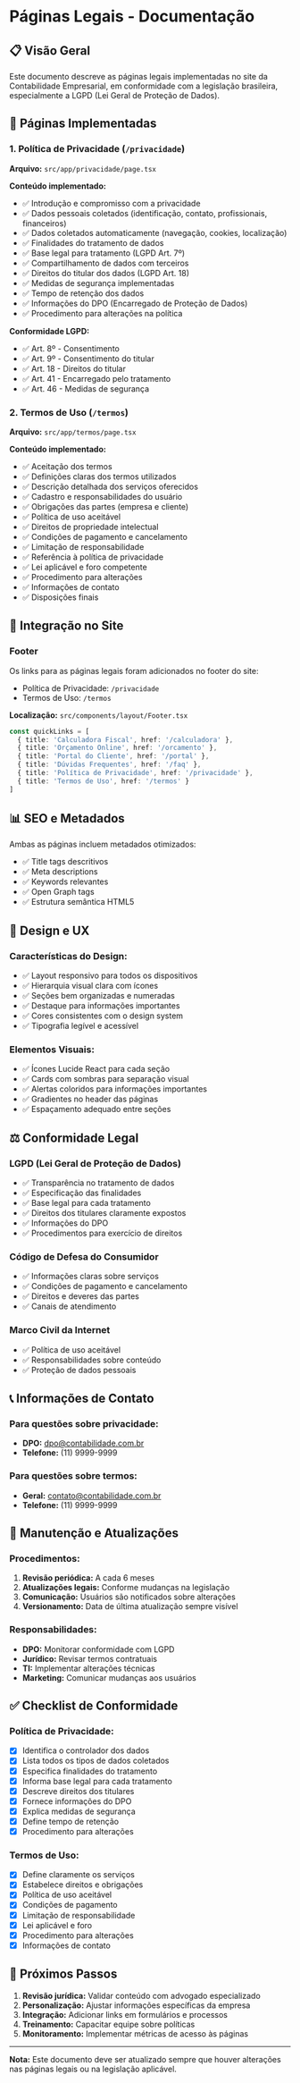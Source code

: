 # Páginas Legais - Documentação

## 📋 Visão Geral

Este documento descreve as páginas legais implementadas no site da Contabilidade Empresarial, em conformidade com a legislação brasileira, especialmente a LGPD (Lei Geral de Proteção de Dados).

## 📄 Páginas Implementadas

### 1. Política de Privacidade (`/privacidade`)

**Arquivo:** `src/app/privacidade/page.tsx`

**Conteúdo implementado:**
- ✅ Introdução e compromisso com a privacidade
- ✅ Dados pessoais coletados (identificação, contato, profissionais, financeiros)
- ✅ Dados coletados automaticamente (navegação, cookies, localização)
- ✅ Finalidades do tratamento de dados
- ✅ Base legal para tratamento (LGPD Art. 7º)
- ✅ Compartilhamento de dados com terceiros
- ✅ Direitos do titular dos dados (LGPD Art. 18)
- ✅ Medidas de segurança implementadas
- ✅ Tempo de retenção dos dados
- ✅ Informações do DPO (Encarregado de Proteção de Dados)
- ✅ Procedimento para alterações na política

**Conformidade LGPD:**
- ✅ Art. 8º - Consentimento
- ✅ Art. 9º - Consentimento do titular
- ✅ Art. 18 - Direitos do titular
- ✅ Art. 41 - Encarregado pelo tratamento
- ✅ Art. 46 - Medidas de segurança

### 2. Termos de Uso (`/termos`)

**Arquivo:** `src/app/termos/page.tsx`

**Conteúdo implementado:**
- ✅ Aceitação dos termos
- ✅ Definições claras dos termos utilizados
- ✅ Descrição detalhada dos serviços oferecidos
- ✅ Cadastro e responsabilidades do usuário
- ✅ Obrigações das partes (empresa e cliente)
- ✅ Política de uso aceitável
- ✅ Direitos de propriedade intelectual
- ✅ Condições de pagamento e cancelamento
- ✅ Limitação de responsabilidade
- ✅ Referência à política de privacidade
- ✅ Lei aplicável e foro competente
- ✅ Procedimento para alterações
- ✅ Informações de contato
- ✅ Disposições finais

## 🔗 Integração no Site

### Footer
Os links para as páginas legais foram adicionados no footer do site:
- Política de Privacidade: `/privacidade`
- Termos de Uso: `/termos`

**Localização:** `src/components/layout/Footer.tsx`
```typescript
const quickLinks = [
  { title: 'Calculadora Fiscal', href: '/calculadora' },
  { title: 'Orçamento Online', href: '/orcamento' },
  { title: 'Portal do Cliente', href: '/portal' },
  { title: 'Dúvidas Frequentes', href: '/faq' },
  { title: 'Política de Privacidade', href: '/privacidade' },
  { title: 'Termos de Uso', href: '/termos' }
]
```

## 📊 SEO e Metadados

Ambas as páginas incluem metadados otimizados:
- ✅ Title tags descritivos
- ✅ Meta descriptions
- ✅ Keywords relevantes
- ✅ Open Graph tags
- ✅ Estrutura semântica HTML5

## 🎨 Design e UX

### Características do Design:
- ✅ Layout responsivo para todos os dispositivos
- ✅ Hierarquia visual clara com ícones
- ✅ Seções bem organizadas e numeradas
- ✅ Destaque para informações importantes
- ✅ Cores consistentes com o design system
- ✅ Tipografia legível e acessível

### Elementos Visuais:
- ✅ Ícones Lucide React para cada seção
- ✅ Cards com sombras para separação visual
- ✅ Alertas coloridos para informações importantes
- ✅ Gradientes no header das páginas
- ✅ Espaçamento adequado entre seções

## ⚖️ Conformidade Legal

### LGPD (Lei Geral de Proteção de Dados)
- ✅ Transparência no tratamento de dados
- ✅ Especificação das finalidades
- ✅ Base legal para cada tratamento
- ✅ Direitos dos titulares claramente expostos
- ✅ Informações do DPO
- ✅ Procedimentos para exercício de direitos

### Código de Defesa do Consumidor
- ✅ Informações claras sobre serviços
- ✅ Condições de pagamento e cancelamento
- ✅ Direitos e deveres das partes
- ✅ Canais de atendimento

### Marco Civil da Internet
- ✅ Política de uso aceitável
- ✅ Responsabilidades sobre conteúdo
- ✅ Proteção de dados pessoais

## 📞 Informações de Contato

### Para questões sobre privacidade:
- **DPO:** dpo@contabilidade.com.br
- **Telefone:** (11) 9999-9999

### Para questões sobre termos:
- **Geral:** contato@contabilidade.com.br
- **Telefone:** (11) 9999-9999

## 🔄 Manutenção e Atualizações

### Procedimentos:
1. **Revisão periódica:** A cada 6 meses
2. **Atualizações legais:** Conforme mudanças na legislação
3. **Comunicação:** Usuários são notificados sobre alterações
4. **Versionamento:** Data de última atualização sempre visível

### Responsabilidades:
- **DPO:** Monitorar conformidade com LGPD
- **Jurídico:** Revisar termos contratuais
- **TI:** Implementar alterações técnicas
- **Marketing:** Comunicar mudanças aos usuários

## ✅ Checklist de Conformidade

### Política de Privacidade:
- [x] Identifica o controlador dos dados
- [x] Lista todos os tipos de dados coletados
- [x] Especifica finalidades do tratamento
- [x] Informa base legal para cada tratamento
- [x] Descreve direitos dos titulares
- [x] Fornece informações do DPO
- [x] Explica medidas de segurança
- [x] Define tempo de retenção
- [x] Procedimento para alterações

### Termos de Uso:
- [x] Define claramente os serviços
- [x] Estabelece direitos e obrigações
- [x] Política de uso aceitável
- [x] Condições de pagamento
- [x] Limitação de responsabilidade
- [x] Lei aplicável e foro
- [x] Procedimento para alterações
- [x] Informações de contato

## 🚀 Próximos Passos

1. **Revisão jurídica:** Validar conteúdo com advogado especializado
2. **Personalização:** Ajustar informações específicas da empresa
3. **Integração:** Adicionar links em formulários e processos
4. **Treinamento:** Capacitar equipe sobre políticas
5. **Monitoramento:** Implementar métricas de acesso às páginas

---

**Nota:** Este documento deve ser atualizado sempre que houver alterações nas páginas legais ou na legislação aplicável.